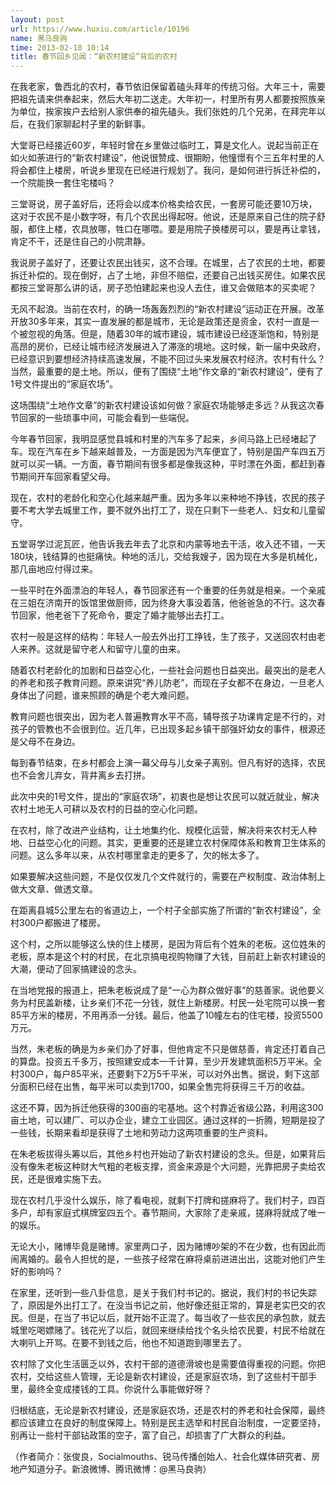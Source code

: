 ```yaml
---
layout: post
url: https://www.huxiu.com/article/10196
name: 黑马良驹
time: 2013-02-18 10:14
title: 春节回乡见闻：“新农村建设”背后的农村
---
```

在我老家，鲁西北的农村，春节依旧保留着磕头拜年的传统习俗。大年三十，需要把祖先请来供奉起来，然后大年初二送走。大年初一，村里所有男人都要按照族亲为单位，挨家挨户去给别人家供奉的祖先磕头。我们张姓的几个兄弟，在拜完年以后，在我们家聊起村子里的新鲜事。

大堂哥已经接近60岁，年轻时曾在乡里做过临时工，算是文化人。说起当前正在如火如荼进行的“新农村建设”，他说很赞成、很期盼，他憧憬有个三五年村里的人将会都住上楼房，听说乡里现在已经进行规划了。我问，是如何进行拆迁补偿的，一个院能换一套住宅楼吗？

三堂哥说，房子盖好后，还将会以成本价格卖给农民，一套房可能还要10万块，这对于农民不是小数字呀，有几个农民出得起呀。他说，还是原来自己住的院子舒服，都住上楼，农具放哪，牲口在哪喂。要是用院子换楼房可以，要是再让拿钱，肯定不干，还是住自己的小院肃静。

我说房子盖好了，还要让农民出钱买，这不合理。在城里，占了农民的土地，都要拆迁补偿的。现在倒好，占了土地，非但不赔偿，还要自己出钱买房住。如果农民都按三堂哥那么讲的话，房子恐怕建起来也没人去住，谁又会做赔本的买卖呢？

无风不起浪。当前在农村，的确一场轰轰烈烈的“新农村建设”运动正在开展。改革开放30多年来，其实一直发展的都是城市，无论是政策还是资金，农村一直是一个被忽视的角落。但是，随着30年的城市建设，城市建设已经逐渐饱和，特别是高昂的房价，已经让城市经济发展进入了滞涨的境地。这时候，新一届中央政府，已经意识到要想经济持续高速发展，不能不回过头来发展农村经济。农村有什么？当然，最重要的是土地。所以，便有了围绕“土地”作文章的“新农村建设”，便有了1号文件提出的“家庭农场”。

这场围绕“土地作文章”的新农村建设该如何做？家庭农场能够走多远？从我这次春节回家的一些琐事中间，可能会看到一些端倪。

今年春节回家，我明显感觉县城和村里的汽车多了起来，乡间马路上已经堵起了车。现在汽车在乡下越来越普及，一方面是因为汽车便宜了，特别是国产车四五万就可以买一辆。一方面，春节期间有很多都是像我这种，平时漂在外面，都赶到春节期间开车回家看望父母。

现在，农村的老龄化和空心化越来越严重。因为多年以来种地不挣钱，农民的孩子要不考大学去城里工作，要不就外出打工了，现在只剩下一些老人、妇女和儿童留守。

五堂哥学过泥瓦匠，他告诉我去年去了北京和内蒙等地去干活，收入还不错，一天180块，钱结算的也挺痛快。种地的活儿，交给我嫂子，因为现在大多是机械化，那几亩地应付得过来。

一些平时在外面漂泊的年轻人，春节回家还有一个重要的任务就是相亲。一个亲戚在三姐在济南开的饭馆里做厨师，因为终身大事没着落，他爸爸急的不行。这次春节回家，他老爸下了死命令，要定了婚才能够出去打工。

农村一般是这样的结构：年轻人一般去外出打工挣钱，生了孩子，又送回农村由老人来养。这就是留守老人和留守儿童的由来。

随着农村老龄化的加剧和日益空心化，一些社会问题也日益突出。最突出的是老人的养老和孩子教育问题。原来讲究“养儿防老”，而现在子女都不在身边，一旦老人身体出了问题，谁来照顾的确是个老大难问题。

教育问题也很突出，因为老人普遍教育水平不高，辅导孩子功课肯定是不行的，对孩子的管教也不会很到位。近几年，已出现多起乡镇干部强奸幼女的事件，根源还是父母不在身边。

每到春节结束，在乡村都会上演一幕父母与儿女亲子离别。但凡有好的选择，农民也不会舍儿弃女，背井离乡去打拼。

此次中央的1号文件，提出的“家庭农场”，初衷也是想让农民可以就近就业，解决农村土地无人可耕以及农村的日益的空心化问题。

在农村，除了改进产业结构，让土地集约化、规模化运营，解决将来农村无人种地、日益空心化的问题。其实，更重要的还是建立农村保障体系和教育卫生体系的问题。这么多年以来，从农村哪里拿走的更多了，欠的帐太多了。

如果要解决这些问题，不是仅仅发几个文件就行的，需要在产权制度、政治体制上做大文章、做透文章。

在距离县城5公里左右的省道边上，一个村子全部实施了所谓的“新农村建设”，全村300户都搬进了楼房。

这个村，之所以能够这么快的住上楼房，是因为背后有个姓朱的老板。这位姓朱的老板，原本是这个村的村民，在北京搞电视购物赚了大钱，目前赶上新农村建设的大潮，便动了回家搞建设的念头。

在当地党报的报道上，把朱老板说成了是“一心为群众做好事”的慈善家。说他要义务为村民盖新楼，让乡亲们不花一分钱，就住上新楼房。村民一处宅院可以换一套85平方米的楼房，不用再添一分钱。最后，他盖了10幢左右的住宅楼，投资5500万元。

当然，朱老板的确是为乡亲们办了好事，但他肯定不只是做慈善，肯定还打着自己的算盘。投资五千多万，按照建安成本一千计算，至少开发建筑面积5万平米。全村300户，每户85平米，还要剩下2万5千平米，可以对外出售。据说，剩下这部分面积已经在出售，每平米可以卖到1700，如果全售完将获得三千万的收益。

这还不算，因为拆迁他获得的300亩的宅基地。这个村靠近省级公路，利用这300亩土地，可以建厂、可以办企业，建立工业园区。通过这样的一折腾，短期是投了一些钱，长期来看却是获得了土地和劳动力这两项重要的生产资料。

在朱老板拔得头筹以后，其他乡村也开始动了新农村建设的念头。但是，如果背后没有像朱老板这种财大气粗的老板支撑，资金来源是个大问题，光靠把房子卖给农民，还是很难实施下去。

现在农村几乎没什么娱乐，除了看电视，就剩下打牌和搓麻将了。我们村子，四百多户，却有家庭式棋牌室四五个。春节期间，大家除了走亲戚，搓麻将就成了唯一的娱乐。

无论大小，赌博毕竟是赌博。家里两口子，因为赌博吵架的不在少数，也有因此而闹离婚的。最令人担忧的是，一些孩子经常在麻将桌前进进出出，这能对他们产生好的影响吗？

在家里，还听到一些八卦信息，是关于我们村书记的。据说，我们村的书记失踪了，原因是外出打工了。在没当书记之前，他好像还挺正常的，算是老实巴交的农民。但是，在当了书记以后，就开始不正混了。每当收了一些农民的承包款，就去城里吃喝嫖赌了。钱花光了以后，就回来继续给找个名头给农民要，村民不给就在大喇叭上开骂。在要不到钱之后，他也不知道跑到哪里去了。

农村除了文化生活匮乏以外，农村干部的道德滑坡也是需要值得重视的问题。你把农村，交给这些人管理，无论是新农村建设，还是家庭农场，到了这些村干部手里，最终全变成搂钱的工具。你说什么事能做好呀？

归根结底，无论是新农村建设，还是家庭农场，还是农村的养老和社会保障，最终都应该建立在良好的制度保障上。特别是民主选举和村民自治制度，一定要坚持，别再让一些村干部钻政策的空子，富了自己，却损害了广大群众的利益。

（作者简介：张俊良，Socialmouths、锐马传播创始人、社会化媒体研究者、房地产知道分子。新浪微博、腾讯微博：@黑马良驹）

